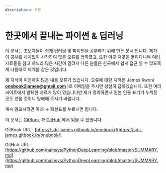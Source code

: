 ```yaml
---
description: 서론
---
```


# 한곳에서 끝내는 파이썬 & 딥러닝

이 문서는 초보자들이 쉽게 딥러닝 및 파이썬을 공부하기 위해 만든 문서 입니다. 제가 이 공부를 체계없이 시작하여 많은 오류를 범하였고, 또한 이곳 저곳을 돌아다니며 여러 자료들을 참고 하느라 많은 시간이 걸려서 다른 분들은 한곳에서 쉽게 접근 할 수 있도록 제 나름대로 체계를 잡은 것입니다. 

제 지식이 미천하여 많은 내용 오류가 있습니다. 오류에 대한 지적은 James Kwon\( [**onebook2james@gmail.com**](mailto:onebook2james@gmail.com) \)로 이메일을 주시면 성실히 답하겠습니다. 또한 여러 싸이트에서 발췌한 자료가 많이 있습니다만 제가 정리하면서 원본 인용 표기가 누락된 곳도 있을 것이니 양해해 주시기 바랍니다.

계속 읽으시려면 아래  → 화살표를 누르시면 됩니다.



이 문서는 [GitBook](https://sdc-james.gitbook.io/onebook/) 과 [GitHub](https://github.com/nainsys/PythonDeepLearning) 에서 읽을 수 있습니다.

GitBook URL :  [https://sdc-james.gitbook.io/onebook/](https://sdc-james.gitbook.io/onebook/)

GitHub URL : [https://github.com/nainsys/PythonDeepLearning/blob/master/SUMMARY.md](https://github.com/nainsys/PythonDeepLearning/blob/master/SUMMARY.md)

